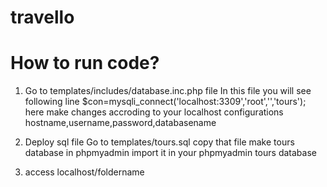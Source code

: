 # travello

# How to run code?
1. Go to templates/includes/database.inc.php file
   In this file you will see following line
   $con=mysqli_connect('localhost:3309','root','','tours');
   here make changes accroding to your localhost configurations
   hostname,username,password,databasename
  
2. Deploy sql file
   Go to templates/tours.sql
   copy that file 
   make tours database in phpmyadmin
   import it in your phpmyadmin tours database

3. access localhost/foldername
